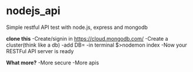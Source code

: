 # nodejs_api
Simple restful API test with node.js, express and mongodb


**clone this**
    -Create/signin in https://cloud.mongodb.com/
    -Create a cluster(think like a db)
    -add DB=<your db detail from cloud db>
    -in terminal $>nodemon index
    -Now your RESTFul API server is ready

**What more?**
    -More secure
    -More apis
